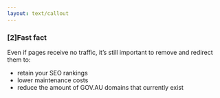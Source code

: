 ```yaml
---
layout: text/callout
---
```

### [2]Fast fact
Even if pages receive no traffic, it’s still important to remove and redirect them to:
- retain your SEO rankings
- lower maintenance costs
- reduce the amount of GOV.AU domains that currently exist
